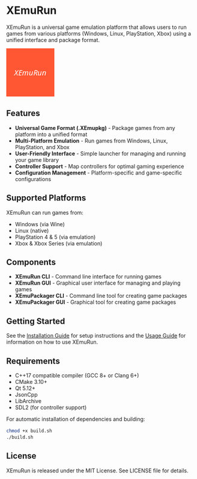 # XEmuRun

XEmuRun is a universal game emulation platform that allows users to run games from various platforms (Windows, Linux, PlayStation, Xbox) using a unified interface and package format.

![XEmuRun Logo](resources/icons/app_icon.png)

## Features

- **Universal Game Format (.XEmupkg)** - Package games from any platform into a unified format
- **Multi-Platform Emulation** - Run games from Windows, Linux, PlayStation, and Xbox
- **User-Friendly Interface** - Simple launcher for managing and running your game library
- **Controller Support** - Map controllers for optimal gaming experience
- **Configuration Management** - Platform-specific and game-specific configurations

## Supported Platforms

XEmuRun can run games from:

- Windows (via Wine)
- Linux (native)
- PlayStation 4 & 5 (via emulation)
- Xbox & Xbox Series (via emulation)

## Components

- **XEmuRun CLI** - Command line interface for running games
- **XEmuRun GUI** - Graphical user interface for managing and playing games
- **XEmuPackager CLI** - Command line tool for creating game packages
- **XEmuPackager GUI** - Graphical tool for creating game packages

## Getting Started

See the [Installation Guide](INSTALL.md) for setup instructions and the [Usage Guide](USAGE.md) for information on how to use XEmuRun.

## Requirements

- C++17 compatible compiler (GCC 8+ or Clang 6+)
- CMake 3.10+
- Qt 5.12+
- JsonCpp
- LibArchive
- SDL2 (for controller support)

For automatic installation of dependencies and building:

```bash
chmod +x build.sh
./build.sh
```

## License

XEmuRun is released under the MIT License. See LICENSE file for details.
